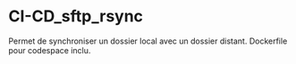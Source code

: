 # CI-CD_sftp_rsync
Permet de synchroniser un dossier local avec un dossier distant. Dockerfile pour codespace inclu.
